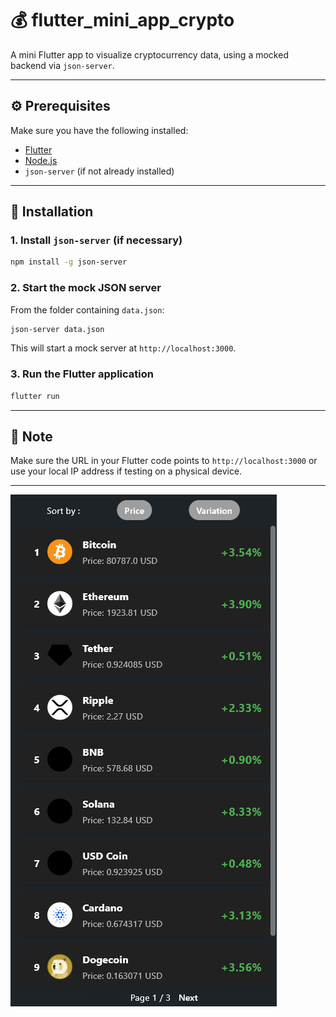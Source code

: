 # 💰 flutter_mini_app_crypto

A mini Flutter app to visualize cryptocurrency data, using a mocked backend via `json-server`.

---

## ⚙️ Prerequisites

Make sure you have the following installed:

- [Flutter](https://docs.flutter.dev/get-started/install)
- [Node.js](https://nodejs.org/)
- `json-server` (if not already installed)

---

## 🚀 Installation

### 1. Install `json-server` (if necessary)

```bash
npm install -g json-server
```

### 2. Start the mock JSON server

From the folder containing `data.json`:

```bash
json-server data.json
```

This will start a mock server at `http://localhost:3000`.

### 3. Run the Flutter application

```bash
flutter run
```

---

## 🧪 Note

Make sure the URL in your Flutter code points to `http://localhost:3000` or use your local IP address if testing on a physical device.

---


![Home Screen](screen_home_page.png)
